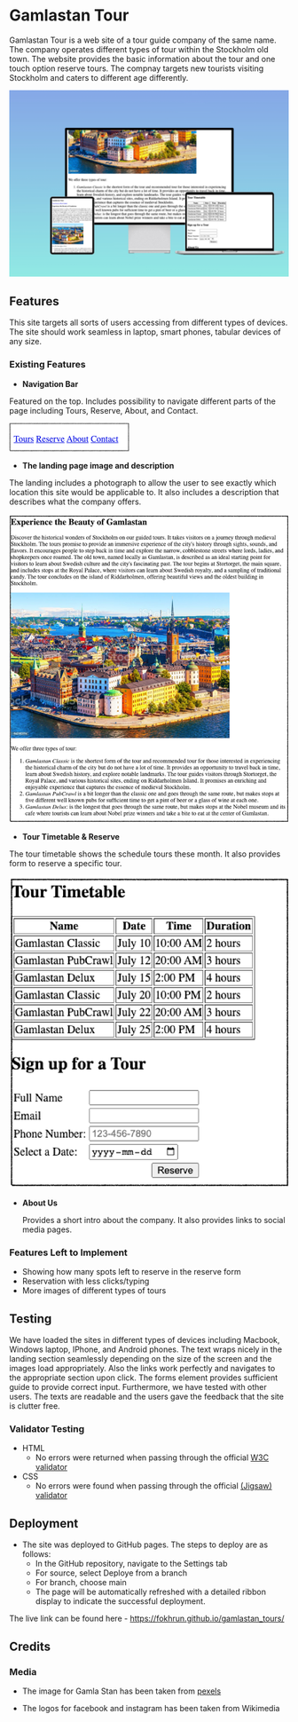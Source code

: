 # Gamlastan Tour

Gamlastan Tour is a web site of a tour guide company of the same name. The company operates different types of tour within the Stockholm old town. The website provides the basic information about the tour and one touch option reserve tours. The compnay targets new tourists visiting Stockholm and caters to different age differently. 

![Laptop Screenshot](https://github.com/fokhrun/gamlastan_tours/blob/main/images/image1.jpeg)


## Features 

This site targets all sorts of users accessing from different types of devices. The site should work seamless in laptop, smart phones, tabular devices of any size. 

### Existing Features

- __Navigation Bar__

Featured on the top. Includes possibility to navigate different parts of the page including Tours, Reserve, About, and Contact. 


![Nav Bar](https://github.com/fokhrun/gamlastan_tours/blob/main/images/navigation.png)

- __The landing page image and description__

The landing includes a photograph to allow the user to see exactly which location this site would be applicable to. It also includes a description that describes what the company offers. 

![Landing Page](https://github.com/fokhrun/gamlastan_tours/blob/main/images/landing_section.png)

- __Tour Timetable & Reserve__

The tour timetable shows the schedule tours these month. It also provides form to reserve a specific tour. 

![Tours & Reserve](https://github.com/fokhrun/gamlastan_tours/blob/main/images/tours_reserve.png)

- __About Us__

  Provides a short intro about the company. It also provides links to social media pages. 

### Features Left to Implement

- Showing how many spots left to reserve in the reserve form
- Reservation with less clicks/typing
- More images of different types of tours

## Testing 

We have loaded the sites in different types of devices including Macbook, Windows laptop, IPhone, and Android phones. The text wraps nicely in the landing section seamlessly depending on the size of the screen and the images load appropriately. Also the links work perfectly and navigates to the appropriate section upon click. The forms element provides sufficient guide to provide correct input. Furthermore, we have tested with other users. The texts are readable and the users gave the feedback that the site is clutter free. 

### Validator Testing 

- HTML
  - No errors were returned when passing through the official [W3C validator](https://validator.w3.org/nu/?doc=https%3A%2F%2Ffokhrun.github.io%2Fgamlastan_tours%2F)
- CSS
  - No errors were found when passing through the official [(Jigsaw) validator](https://jigsaw.w3.org/css-validator/validator?uri=https%3A%2F%2Ffokhrun.github.io%2Fgamlastan_tours%2F&profile=css3svg&usermedium=all&warning=1&vextwarning=&lang=en)

## Deployment

- The site was deployed to GitHub pages. The steps to deploy are as follows: 
  - In the GitHub repository, navigate to the Settings tab 
  - For source, select Deploye from a branch
  - For branch, choose main
  - The page will be automatically refreshed with a detailed ribbon display to indicate the successful deployment. 

The live link can be found here - https://fokhrun.github.io/gamlastan_tours/ 

## Credits 

### Media

- The image for Gamla Stan has been taken from [pexels](https://www.istockphoto.com/se/foto/aerial-panorama-%C3%B6ver-stockholm-sverige-gm642182274-116549139?utm_campaign=srp_photos_limitedresults&utm_content=https%3A%2F%2Fwww.pexels.com%2Fsearch%2Fgamla%2520stan%2F&utm_medium=affiliate&utm_source=pexels&utm_term=gamla+stan)

- The logos for facebook and instagram has been taken from Wikimedia
